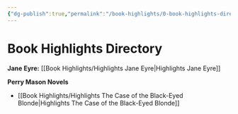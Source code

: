 ```yaml
---
{"dg-publish":true,"permalink":"/book-highlights/0-book-highlights-directory/","dgHomeLink":true,"dgPassFrontmatter":false}
---
```


# Book Highlights Directory

**Jane Eyre:**
[[Book Highlights/Highlights Jane Eyre|Highlights Jane Eyre]]

**Perry Mason Novels**
- [[Book Highlights/Highlights The Case of the Black-Eyed Blonde|Highlights The Case of the Black-Eyed Blonde]]

